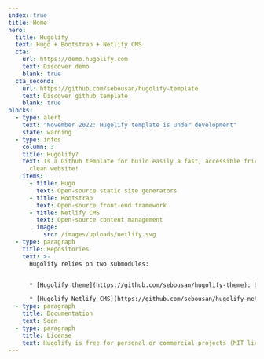 ```yaml
---
index: true
title: Home
hero:
  title: Hugolify
  text: Hugo + Bootstrap + Netlify CMS
  cta:
    url: https://demo.hugolify.com
    text: Discover demo
    blank: true
  cta_second:
    url: https://github.com/sebousan/hugolify-template
    text: Discover github template
    blank: true
blocks:
  - type: alert
    text: "November 2022: Hugolify template is under development"
    state: warning
  - type: infos
    column: 3
    title: Hugolify?
    text: Is a Github template for build easily a fast, accessible friendly and
      clean website!
    items:
      - title: Hugo
        text: Open-source static site generators
      - title: Bootstrap
        text: Open-source front-end framework
      - title: Netlify CMS
        text: Open-source content management
        image:
          src: /images/uploads/netlify.svg
  - type: paragraph
    title: Repositories
    text: >-
      Hugolify relies on two submodules:


      * [Hugolify theme](https://github.com/sebousan/hugolify-theme): hugo theme for Hugolify

      * [Hugolify Netlify CMS](https://github.com/sebousan/hugolify-netlify-cms-template): Netlify CMS template for Hugolify
  - type: paragraph
    title: Documentation
    text: Soon
  - type: paragraph
    title: License
    text: Hugolify is free for personal or commercial projects (MIT license).
---
```

